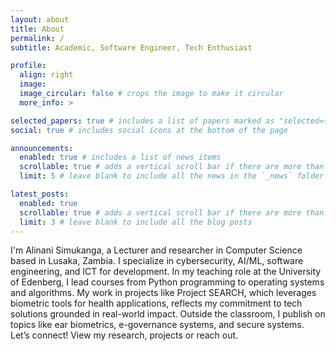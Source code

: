 ```yaml
---
layout: about
title: About
permalink: /
subtitle: Academic, Software Engineer, Tech Enthusiast

profile:
  align: right
  image:
  image_circular: false # crops the image to make it circular
  more_info: >

selected_papers: true # includes a list of papers marked as "selected={true}"
social: true # includes social icons at the bottom of the page

announcements:
  enabled: true # includes a list of news items
  scrollable: true # adds a vertical scroll bar if there are more than 3 news items
  limit: 5 # leave blank to include all the news in the `_news` folder

latest_posts:
  enabled: true
  scrollable: true # adds a vertical scroll bar if there are more than 3 new posts items
  limit: 3 # leave blank to include all the blog posts
---
```


I'm Alinani Simukanga, a Lecturer and researcher in Computer Science based in Lusaka, Zambia. I specialize in cybersecurity, AI/ML, software engineering, and ICT for development. In my teaching role at the University of Edenberg, I lead courses from Python programming to operating systems and algorithms. My work in projects like Project SEARCH, which leverages biometric tools for health applications, reflects my commitment to tech solutions grounded in real-world impact. Outside the classroom, I publish on topics like ear biometrics, e-governance systems, and secure systems. Let’s connect! View my research, projects or reach out.
